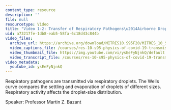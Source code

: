 ```yaml
---
content_type: resource
description: ''
file: null
resourcetype: Video
title: "Video 1-2: Transfer of Respiratory Pathogens\u2014Airborne Droplets"
uid: a73217fe-1db8-eab5-58fa-6c18d43c844b
video_files:
  archive_url: https://archive.org/download/MITRES10.S95F20/MITRES_10_S95F20_0102_300k.mp4
  video_captions_file: /courses/res-10-s95-physics-of-covid-19-transmission-fall-2020/0b8f205d7fcd5e7ea332f848338f50f8_ysEeFyNjnkQ.vtt
  video_thumbnail_file: https://img.youtube.com/vi/ysEeFyNjnkQ/default.jpg
  video_transcript_file: /courses/res-10-s95-physics-of-covid-19-transmission-fall-2020/6665c43c0128a76f52c0d83f70d89d27_ysEeFyNjnkQ.pdf
video_metadata:
  youtube_id: ysEeFyNjnkQ
---
```


Respiratory pathogens are transmitted via respiratory droplets. The Wells curve compares the settling and evaporation of droplets of different sizes. Respiratory activity affects the droplet-size distribution.

Speaker: Professor Martin Z. Bazant